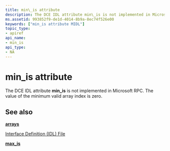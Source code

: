 ```yaml
---
title: min\_is attribute
description: The DCE IDL attribute min\_is is not implemented in Microsoft RPC. The value of the minimum valid array index is zero.
ms.assetid: 993852f9-de1d-4014-8b9a-8ec74f526e00
keywords: ["min_is attribute MIDL"]
topic_type:
- apiref
api_name:
- min_is
api_type:
- NA
---
```


# min\_is attribute

The DCE IDL attribute **min\_is** is not implemented in Microsoft RPC. The value of the minimum valid array index is zero.

## See also

<dl> <dt>

[**arrays**](arrays-1.md)
</dt> <dt>

[Interface Definition (IDL) File](interface-definition-idl-file.md)
</dt> <dt>

[**max\_is**](max-is.md)
</dt> </dl>

 

 





